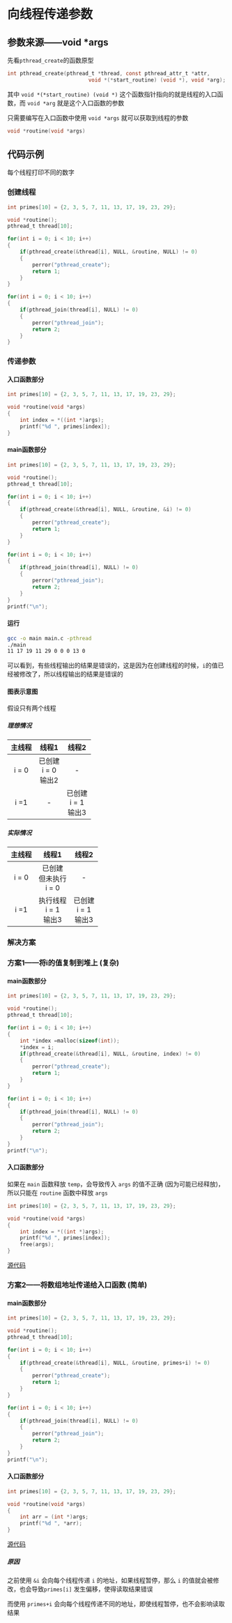 # 向线程传递参数

## 参数来源——void *args

先看`pthread_create`的函数原型

```c
int pthread_create(pthread_t *thread, const pthread_attr_t *attr,
                          void *(*start_routine) (void *), void *arg);
```
其中 `void *(*start_routine) (void *)` 这个函数指针指向的就是线程的入口函数，而 `void *arg` 就是这个入口函数的参数

只需要编写在入口函数中使用 `void *args` 就可以获取到线程的参数

```c
void *routine(void *args)
```

## 代码示例

每个线程打印不同的数字

### 创建线程

```c
int primes[10] = {2, 3, 5, 7, 11, 13, 17, 19, 23, 29};

void *routine();
pthread_t thread[10];

for(int i = 0; i < 10; i++)
{
    if(pthread_create(&thread[i], NULL, &routine, NULL) != 0)
    {
        perror("pthread_create");
        return 1;
    }
}

for(int i = 0; i < 10; i++)
{
    if(pthread_join(thread[i], NULL) != 0)
    {
        perror("pthread_join");
        return 2;
    }
}
```

### 传递参数

#### 入口函数部分

```c
int primes[10] = {2, 3, 5, 7, 11, 13, 17, 19, 23, 29};

void *routine(void *args)
{
    int index = *((int *)args);
    printf("%d ", primes[index]);
}
```

#### main函数部分

```c
int primes[10] = {2, 3, 5, 7, 11, 13, 17, 19, 23, 29};

void *routine();
pthread_t thread[10];

for(int i = 0; i < 10; i++)
{
    if(pthread_create(&thread[i], NULL, &routine, &i) != 0)
    {
        perror("pthread_create");
        return 1;
    }
}

for(int i = 0; i < 10; i++)
{
    if(pthread_join(thread[i], NULL) != 0)
    {
        perror("pthread_join");
        return 2;
    }
}
printf("\n");
```

#### 运行

```bash
gcc -o main main.c -pthread
./main
11 17 19 11 29 0 0 0 13 0
```

可以看到，有些线程输出的结果是错误的，这是因为在创建线程的时候，`i`的值已经被修改了，所以线程输出的结果是错误的

#### 图表示意图

假设只有两个线程

##### 理想情况

| 主线程 | 线程1 | 线程2 |
| :-----: | :---: | :---: |
| i = 0 | 已创建<br>i = 0<br>输出2 | - |
| i =1 | - | 已创建<br>i = 1<br>输出3 |

##### 实际情况
| 主线程 | 线程1 | 线程2 |
| :-----: | :---: | :---: |
| i = 0 | 已创建<br>但未执行<br>i = 0 | - |
| i =1 | 执行线程<br>i = 1<br>输出3 | 已创建<br>i = 1<br>输出3 |


### 解决方案

### 方案1——将i的值复制到堆上 (复杂)

#### main函数部分

```c
int primes[10] = {2, 3, 5, 7, 11, 13, 17, 19, 23, 29};

void *routine();
pthread_t thread[10];

for(int i = 0; i < 10; i++)
{
    int *index =malloc(sizeof(int));
    *index = i;
    if(pthread_create(&thread[i], NULL, &routine, index) != 0)
    {
        perror("pthread_create");
        return 1;
    }
}

for(int i = 0; i < 10; i++)
{
    if(pthread_join(thread[i], NULL) != 0)
    {
        perror("pthread_join");
        return 2;
    }
}
printf("\n");
```

#### 入口函数部分

如果在 `main` 函数释放 `temp`，会导致传入 `args` 的值不正确 (因为可能已经释放)，所以只能在 `routine` 函数中释放 `args`

```c
int primes[10] = {2, 3, 5, 7, 11, 13, 17, 19, 23, 29};

void *routine(void *args)
{
    int index = *((int *)args);
    printf("%d ", primes[index]);
    free(args);
}
```

[源代码](向线程传递参数.c)

### 方案2——将数组地址传递给入口函数 (简单)

#### main函数部分

```c
int primes[10] = {2, 3, 5, 7, 11, 13, 17, 19, 23, 29};

void *routine();
pthread_t thread[10];

for(int i = 0; i < 10; i++)
{
    if(pthread_create(&thread[i], NULL, &routine, primes+i) != 0)
    {
        perror("pthread_create");
        return 1;
    }
}

for(int i = 0; i < 10; i++)
{
    if(pthread_join(thread[i], NULL) != 0)
    {
        perror("pthread_join");
        return 2;
    }
}
printf("\n");
```

#### 入口函数部分

```c
int primes[10] = {2, 3, 5, 7, 11, 13, 17, 19, 23, 29};

void *routine(void *args)
{
    int arr = (int *)args;
    printf("%d ", *arr);
}
```

[源代码](向线程传递参数简单版.c)

##### 原因

之前使用 `&i` 会向每个线程传递 `i` 的地址，如果线程暂停，那么 `i` 的值就会被修改，也会导致`primes[i]` 发生偏移，使得读取结果错误

而使用 `primes+i` 会向每个线程传递不同的地址，即使线程暂停，也不会影响读取结果